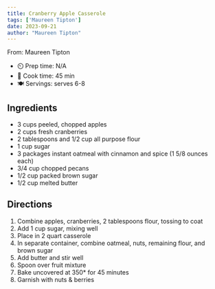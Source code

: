 ```yaml
---
title: Cranberry Apple Casserole
tags: ['Maureen Tipton']
date: 2023-09-21
author: "Maureen Tipton"
---
```

From: Maureen Tipton

- ⏲️ Prep time: N/A
- 🍳 Cook time: 45 min
- 🍽️ Servings: serves 6-8

## Ingredients

- 3 cups peeled, chopped apples
- 2 cups fresh cranberries
- 2 tablespoons and 1/2 cup all purpose flour
- 1 cup sugar
- 3 packages instant oatmeal with cinnamon and spice (1 5/8 ounces each)
- 3/4 cup chopped pecans
- 1/2 cup packed brown sugar
- 1/2 cup melted butter

## Directions

1. Combine apples, cranberries, 2 tablespoons flour, tossing to coat
2. Add 1 cup sugar, mixing well
3. Place in 2 quart casserole
4. In separate container, combine oatmeal, nuts, remaining flour, and brown sugar
5. Add butter and stir well
6. Spoon over fruit mixture
7. Bake uncovered at 350* for 45 minutes
8. Garnish with nuts & berries
